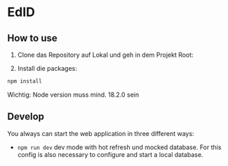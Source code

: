 # EdID

## How to use

1) Clone das Repository auf Lokal und geh in dem Projekt Root:

<!-- #default-branch-switch -->

2) Install die packages:

```sh
npm install
```

Wichtig: Node version muss mind. 18.2.0 sein

## Develop

You always can start the web application in three different ways:

- ```npm run dev``` dev mode with hot refresh und mocked database. For this config is also necessary to configure and
  start a local database.
